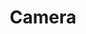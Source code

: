---
title: Camera
tags: ["camera", "photography", "photo", "image", "picture", "capture"]
icon: camera
svg: '<svg xmlns="http://www.w3.org/2000/svg" width="24" height="24" fill="none" viewBox="0 0 24 24" stroke-width="1.5" stroke-linecap="round" stroke-linejoin="round" stroke="currentColor"><path d="M20.52 20.414c.308-.375.48-.884.48-1.414V7c0-.53-.172-1.04-.48-1.414C20.215 5.21 19.799 5 19.365 5h-8.981C8.659 5 8.325 3.269 6.827 3.026 6.563 2.983 6.289 3 6.022 3c-.953 0-1.429 0-1.804.159a2 2 0 0 0-1.059 1.06C3 4.592 3 5.068 3 6.021V19c0 .53.172 1.04.48 1.414.306.375.722.586 1.156.586h14.728c.434 0 .85-.21 1.157-.586M16 3h3"/><path d="M13.5 17a4 4 0 1 0 0-8 4 4 0 0 0 0 8"/></svg>'
---